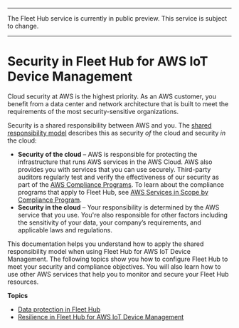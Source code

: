 --------

 The Fleet Hub service is currently in public preview\. This service is subject to change\.

--------

# Security in Fleet Hub for AWS IoT Device Management<a name="aws-iot-monitor-security"></a>

Cloud security at AWS is the highest priority\. As an AWS customer, you benefit from a data center and network architecture that is built to meet the requirements of the most security\-sensitive organizations\.

Security is a shared responsibility between AWS and you\. The [shared responsibility model](http://aws.amazon.com/compliance/shared-responsibility-model/) describes this as security *of* the cloud and security *in* the cloud:
+ **Security of the cloud** – AWS is responsible for protecting the infrastructure that runs AWS services in the AWS Cloud\. AWS also provides you with services that you can use securely\. Third\-party auditors regularly test and verify the effectiveness of our security as part of the [AWS Compliance Programs](http://aws.amazon.com/compliance/programs/)\. To learn about the compliance programs that apply to Fleet Hub, see [AWS Services in Scope by Compliance Program](http://aws.amazon.com/compliance/services-in-scope/)\.
+ **Security in the cloud** – Your responsibility is determined by the AWS service that you use\. You're also responsible for other factors including the sensitivity of your data, your company’s requirements, and applicable laws and regulations\. 

This documentation helps you understand how to apply the shared responsibility model when using Fleet Hub for AWS IoT Device Management\. The following topics show you how to configure Fleet Hub to meet your security and compliance objectives\. You will also learn how to use other AWS services that help you to monitor and secure your Fleet Hub resources\. 

**Topics**
+ [Data protection in Fleet Hub](data-protection.md)
+ [Resilience in Fleet Hub for AWS IoT Device Management](disaster-recovery-resiliency.md)
